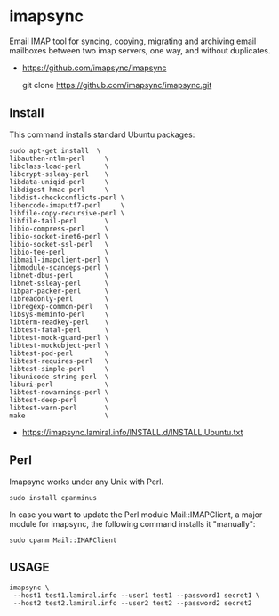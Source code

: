 # imapsync

Email IMAP tool for syncing, copying, migrating and archiving email mailboxes
between two imap servers, one way, and without duplicates.

* <https://github.com/imapsync/imapsync>

    git clone https://github.com/imapsync/imapsync.git

## Install

This command installs standard Ubuntu packages:

    sudo apt-get install  \
    libauthen-ntlm-perl     \
    libclass-load-perl      \
    libcrypt-ssleay-perl    \
    libdata-uniqid-perl     \
    libdigest-hmac-perl     \
    libdist-checkconflicts-perl \
    libencode-imaputf7-perl     \
    libfile-copy-recursive-perl \
    libfile-tail-perl       \
    libio-compress-perl     \
    libio-socket-inet6-perl \
    libio-socket-ssl-perl   \
    libio-tee-perl          \
    libmail-imapclient-perl \
    libmodule-scandeps-perl \
    libnet-dbus-perl        \
    libnet-ssleay-perl      \
    libpar-packer-perl      \
    libreadonly-perl        \
    libregexp-common-perl   \
    libsys-meminfo-perl     \
    libterm-readkey-perl    \
    libtest-fatal-perl      \
    libtest-mock-guard-perl \
    libtest-mockobject-perl \
    libtest-pod-perl        \
    libtest-requires-perl   \
    libtest-simple-perl     \
    libunicode-string-perl  \
    liburi-perl             \
    libtest-nowarnings-perl \
    libtest-deep-perl       \
    libtest-warn-perl       \
    make                    \

* <https://imapsync.lamiral.info/INSTALL.d/INSTALL.Ubuntu.txt>

## Perl

Imapsync works under any Unix with Perl.

    sudo install cpanminus

In case you want to update the Perl module Mail::IMAPClient, a major module for imapsync, the following command installs it "manually":

    sudo cpanm Mail::IMAPClient


## USAGE

    imapsync \
     --host1 test1.lamiral.info --user1 test1 --password1 secret1 \
     --host2 test2.lamiral.info --user2 test2 --password2 secret2

